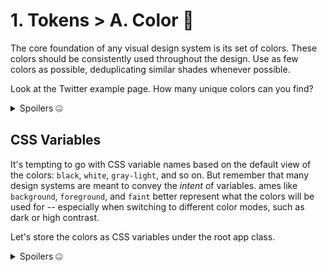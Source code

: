# 1. Tokens > A. Color 🌈

The core foundation of any visual design system is its set of colors.
These colors should be consistently used throughout the design.
Use as few colors as possible, deduplicating similar shades whenever possible.

Look at the Twitter example page.
How many unique colors can you find?

<details>
<summary>Spoilers 🤐</summary>

- Black: `#000000`
- White: `#ffffff`
- Grays:
  - Very light: `#f1f5f9` and `#f3f4f6`
  - Light: `#e5e7eb`
  - Medium: `#475569` and `#64748b`
  - Dark: `#1e293b`
- Logo Blue: `#1d9bf0`

</details>

## CSS Variables

It's tempting to go with CSS variable names based on the default view of the colors: `black`, `white`, `gray-light`, and so on.
But remember that many design systems are meant to convey the _intent_ of variables.
ames like `background`, `foreground`, and `faint` better represent what the colors will be used for -- especially when switching to different color modes, such as dark or high contrast.

Let's store the colors as CSS variables under the root app class.

<details>
<summary>Spoilers 🤐</summary>

```css
.nativeApp {
	display: flex;
	justify-content: center;

	background: var(--color-background);
	color: var(--color-foreground);

	--color-background: #ffffff;
	--color-foreground: #000000;

	--color-extraFaint: #f3f4f6;
	--color-faint: #e5e7eb;
	--color-medium: #64748b;
	--color-emphasized: #1e293b;

	--color-logo: #1d9bf0;
}

@media (prefers-color-scheme: dark) {
	.nativeApp {
		--color-background: #000000;
		--color-foreground: #ffffff;

		--color-extraFaint: #1e293b;
		--color-faint: #464b50; /* (taking a bit of creative liberty here) */
		--color-medium: #e5e7eb;
		--color-emphasized: #f3f4f6;
	}
}
```

</summary>

Use find-and-replace on your editor to switch hardcoded values over to the new CSS variables in the `src/0-start` folder.
